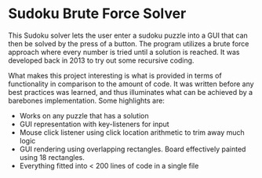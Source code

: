 # Sudoku Brute Force Solver

This Sudoku solver lets the user enter a sudoku puzzle into a GUI that can then be solved by the press of a button.
The program utilizes a brute force approach where every number is tried until a solution is reached. It was developed back in 2013 to 
try out some recursive coding. 

What makes this project interesting is what is provided in terms of functionality in comparison to the amount of code. It was written before
any best practices was learned, and thus illuminates what can be achieved by a barebones implementation. Some highlights are:

- Works on any puzzle that has a solution
- GUI representation with key-listeners for input
- Mouse click listener using click location arithmetic to trim away much logic
- GUI rendering using overlapping rectangles. Board effectively painted using 18 rectangles.
- Everything fitted into < 200 lines of code in a single file